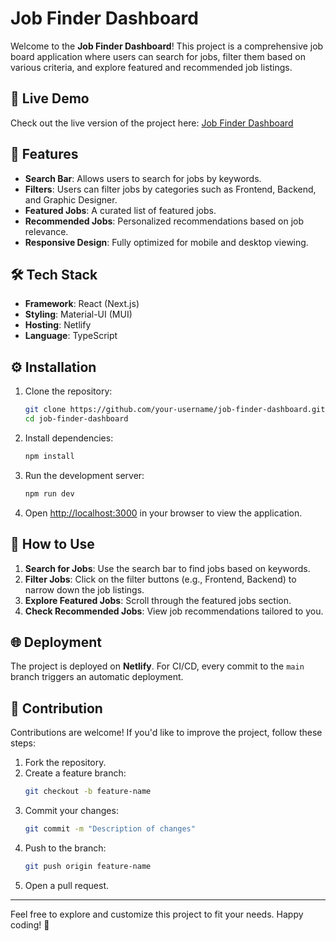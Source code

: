 # Job Finder Dashboard

Welcome to the **Job Finder Dashboard**! This project is a comprehensive job board application where users can search for jobs, filter them based on various criteria, and explore featured and recommended job listings.

## 🚀 Live Demo

Check out the live version of the project here: [Job Finder Dashboard](https://job-finder-dashboard.netlify.app/)

## 📑 Features

- **Search Bar**: Allows users to search for jobs by keywords.
- **Filters**: Users can filter jobs by categories such as Frontend, Backend, and Graphic Designer.
- **Featured Jobs**: A curated list of featured jobs.
- **Recommended Jobs**: Personalized recommendations based on job relevance.
- **Responsive Design**: Fully optimized for mobile and desktop viewing.

## 🛠️ Tech Stack

- **Framework**: React (Next.js)
- **Styling**: Material-UI (MUI)
- **Hosting**: Netlify
- **Language**: TypeScript

## ⚙️ Installation

1. Clone the repository:
   ```bash
   git clone https://github.com/your-username/job-finder-dashboard.git
   cd job-finder-dashboard
   ```

2. Install dependencies:
   ```bash
   npm install
   ```

3. Run the development server:
   ```bash
   npm run dev
   ```

4. Open [http://localhost:3000](http://localhost:3000) in your browser to view the application.

## 🌟 How to Use

1. **Search for Jobs**: Use the search bar to find jobs based on keywords.
2. **Filter Jobs**: Click on the filter buttons (e.g., Frontend, Backend) to narrow down the job listings.
3. **Explore Featured Jobs**: Scroll through the featured jobs section.
4. **Check Recommended Jobs**: View job recommendations tailored to you.

## 🌐 Deployment

The project is deployed on **Netlify**. For CI/CD, every commit to the `main` branch triggers an automatic deployment.

## 🤝 Contribution

Contributions are welcome! If you'd like to improve the project, follow these steps:

1. Fork the repository.
2. Create a feature branch:
   ```bash
   git checkout -b feature-name
   ```
3. Commit your changes:
   ```bash
   git commit -m "Description of changes"
   ```
4. Push to the branch:
   ```bash
   git push origin feature-name
   ```
5. Open a pull request.


---

Feel free to explore and customize this project to fit your needs. Happy coding! 🚀
